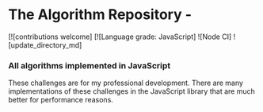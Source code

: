 # The Algorithm Repository - 

[![contributions welcome]
[![Language grade: JavaScript]
![Node CI]
![update_directory_md]

### All algorithms implemented in JavaScript 

These challenges are for my professional development. There are many implementations of these challenges in the JavaScript library that are much better for performance reasons.

